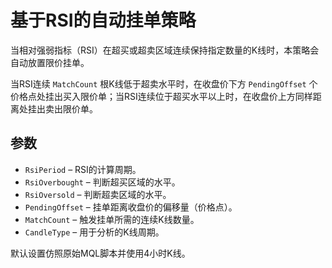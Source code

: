 # 基于RSI的自动挂单策略

当相对强弱指标（RSI）在超买或超卖区域连续保持指定数量的K线时，本策略会自动放置限价挂单。

当RSI连续 `MatchCount` 根K线低于超卖水平时，在收盘价下方 `PendingOffset` 个价格点处挂出买入限价单；当RSI连续位于超买水平以上时，在收盘价上方同样距离处挂出卖出限价单。

## 参数
- `RsiPeriod` – RSI的计算周期。
- `RsiOverbought` – 判断超买区域的水平。
- `RsiOversold` – 判断超卖区域的水平。
- `PendingOffset` – 挂单距离收盘价的偏移量（价格点）。
- `MatchCount` – 触发挂单所需的连续K线数量。
- `CandleType` – 用于分析的K线周期。

默认设置仿照原始MQL脚本并使用4小时K线。
